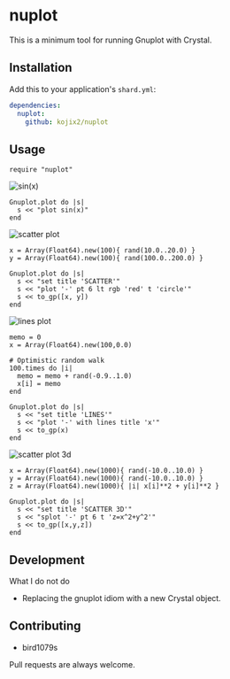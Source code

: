 # nuplot

This is a minimum tool for running Gnuplot with Crystal. 

## Installation

Add this to your application's `shard.yml`:

```yaml
dependencies:
  nuplot:
    github: kojix2/nuplot
```

## Usage

```crystal
require "nuplot"
```
![sin(x)](https://raw.githubusercontent.com/kojix2/nuplot/master/img/sin.png)
```crystal
Gnuplot.plot do |s|
  s << "plot sin(x)"
end
```
![scatter plot](https://raw.githubusercontent.com/kojix2/nuplot/master/img/scatter2d.png)
```crystal
x = Array(Float64).new(100){ rand(10.0..20.0) }
y = Array(Float64).new(100){ rand(100.0..200.0) }

Gnuplot.plot do |s|
  s << "set title 'SCATTER'"
  s << "plot '-' pt 6 lt rgb 'red' t 'circle'"
  s << to_gp([x, y])
end
```
![lines plot](https://raw.githubusercontent.com/kojix2/nuplot/master/img/lines.png)
```crystal
memo = 0
x = Array(Float64).new(100,0.0)

# Optimistic random walk
100.times do |i|
  memo = memo + rand(-0.9..1.0)
  x[i] = memo
end

Gnuplot.plot do |s|
  s << "set title 'LINES'"
  s << "plot '-' with lines title 'x'"
  s << to_gp(x)
end
```
![scatter plot 3d](https://raw.githubusercontent.com/kojix2/nuplot/master/img/scatter3d.png)
```crystal
x = Array(Float64).new(1000){ rand(-10.0..10.0) }
y = Array(Float64).new(1000){ rand(-10.0..10.0) }
z = Array(Float64).new(1000){ |i| x[i]**2 + y[i]**2 }

Gnuplot.plot do |s|
  s << "set title 'SCATTER 3D'"
  s << "splot '-' pt 6 t 'z=x^2+y^2'"
  s << to_gp([x,y,z])
end
```

## Development
What I do not do
- Replacing the gnuplot idiom with a new Crystal object.

## Contributing
- bird1079s

Pull requests are always welcome.
